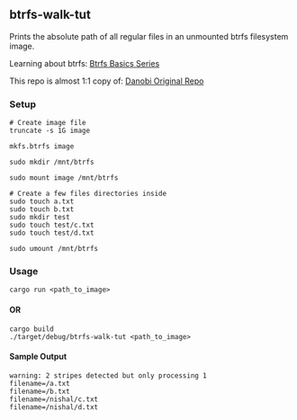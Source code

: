 ## btrfs-walk-tut

Prints the absolute path of all regular files in an unmounted btrfs filesystem image.

Learning about btrfs: [Btrfs Basics Series](https://dxuuu.xyz/btrfs-internals.html)

This repo is almost 1:1 copy of: 
[Danobi Original Repo](https://github.com/danobi/btrfs-walk) 

### Setup
```
# Create image file
truncate -s 1G image

mkfs.btrfs image

sudo mkdir /mnt/btrfs

sudo mount image /mnt/btrfs

# Create a few files directories inside
sudo touch a.txt
sudo touch b.txt
sudo mkdir test
sudo touch test/c.txt
sudo touch test/d.txt

sudo umount /mnt/btrfs 
```

### Usage
```
cargo run <path_to_image>
```
#### OR
```
cargo build
./target/debug/btrfs-walk-tut <path_to_image>
```

#### Sample Output
```
warning: 2 stripes detected but only processing 1
filename=/a.txt
filename=/b.txt
filename=/nishal/c.txt
filename=/nishal/d.txt
```